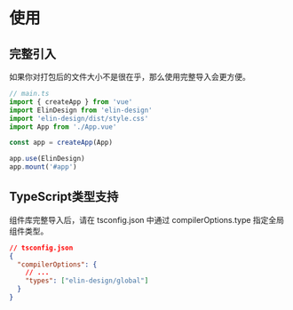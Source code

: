 # 使用

## 完整引入

如果你对打包后的文件大小不是很在乎，那么使用完整导入会更方便。

```ts
// main.ts
import { createApp } from 'vue'
import ElinDesign from 'elin-design'
import 'elin-design/dist/style.css'
import App from './App.vue'

const app = createApp(App)

app.use(ElinDesign)
app.mount('#app')
```

## TypeScript类型支持

组件库完整导入后，请在 tsconfig.json 中通过 compilerOptions.type 指定全局组件类型。

```json
// tsconfig.json
{
  "compilerOptions": {
    // ...
    "types": ["elin-design/global"]
  }
}
```
